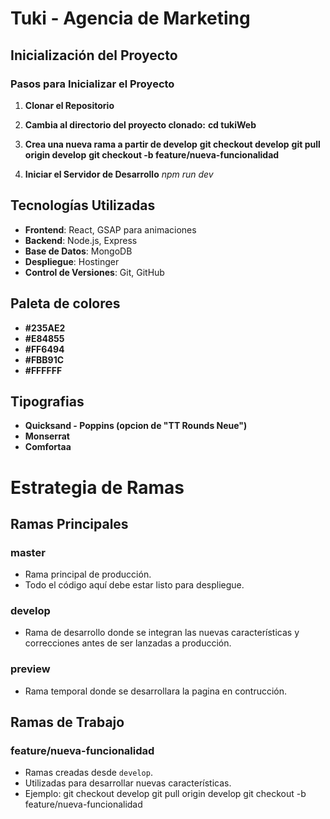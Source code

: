 # Tuki - Agencia de Marketing

## Inicialización del Proyecto
### Pasos para Inicializar el Proyecto
1. **Clonar el Repositorio**

2. **Cambia al directorio del proyecto clonado:**
**cd tukiWeb**

3. **Crea una nueva rama a partir de develop**
**git checkout develop**
**git pull origin develop**
**git checkout -b feature/nueva-funcionalidad**

4. **Iniciar el Servidor de Desarrollo**
*npm run dev*

## Tecnologías Utilizadas
- **Frontend**: React, GSAP para animaciones
- **Backend**: Node.js, Express
- **Base de Datos**: MongoDB
- **Despliegue**: Hostinger
- **Control de Versiones**: Git, GitHub

## Paleta de colores
- **#235AE2**
- **#E84855**
- **#FF6494**
- **#FBB91C**
- **#FFFFFF**


## Tipografias
- **Quicksand - Poppins (opcion de "TT Rounds Neue")**
- **Monserrat**
- **Comfortaa**

# Estrategia de Ramas

## Ramas Principales

### master
- Rama principal de producción.
- Todo el código aquí debe estar listo para despliegue.

### develop
- Rama de desarrollo donde se integran las nuevas características y correcciones antes de ser lanzadas a producción.

### preview
- Rama temporal donde se desarrollara la pagina en contrucción.

## Ramas de Trabajo

### feature/nueva-funcionalidad
- Ramas creadas desde `develop`.
- Utilizadas para desarrollar nuevas características.
- Ejemplo:
  git checkout develop
  git pull origin develop
  git checkout -b feature/nueva-funcionalidad

